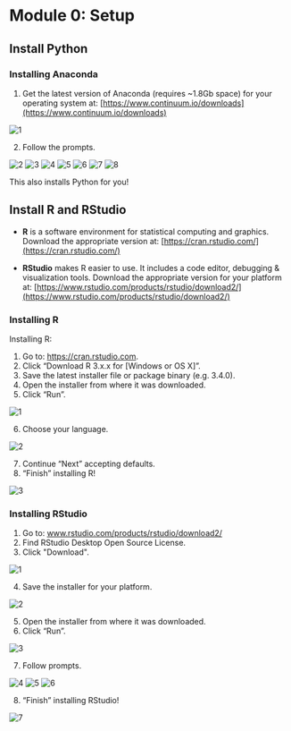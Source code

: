 Module 0: Setup
===============

Install Python
--------------

### Installing Anaconda
1. Get the latest version of Anaconda (requires ~1.8Gb space) for your operating system at: [https://www.continuum.io/downloads](https://www.continuum.io/downloads)

![1](images/Anaconda_1.PNG)

2. Follow the prompts.

![2](images/Anaconda_2.PNG)
![3](images/Anaconda_3.PNG)
![4](images/Anaconda_4.PNG)
![5](images/Anaconda_5.PNG)
![6](images/Anaconda_6.PNG)
![7](images/Anaconda_7.PNG)
![8](images/Anaconda_8.PNG)

This also installs Python for you!


Install R and RStudio
---------------------

- **R** is a software environment for statistical computing and graphics. 
Download the appropriate version at: [https://cran.rstudio.com/](https://cran.rstudio.com/)

- **RStudio** makes R easier to use. It includes a code editor, debugging & visualization tools.
Download the appropriate version for your platform at: [https://www.rstudio.com/products/rstudio/download2/](https://www.rstudio.com/products/rstudio/download2/)

### Installing R
Installing R: 

1. Go to: https://cran.rstudio.com.
2. Click “Download R 3.x.x for [Windows or OS X]”.
3. Save the latest installer file or package binary (e.g. 3.4.0).
4. Open the installer from where it was downloaded.
5. Click “Run”.

![1](images/R.PNG)

6. Choose your language.

![2](images/R_2.PNG)

7. Continue “Next” accepting defaults.
8. “Finish” installing R!

![3](images/R_3.PNG)


### Installing RStudio
1. Go to: www.rstudio.com/products/rstudio/download2/
2. Find RStudio Desktop Open Source License.
3. Click "Download". 

![1](images/RStudio_1.PNG)

4. Save the installer for your platform.

![2](images/RStudio_2.PNG)

5. Open the installer from where it was downloaded.
6. Click “Run”.

![3](images/RStudio_3.PNG)

7. Follow prompts.

![4](images/RStudio_4.PNG)
![5](images/RStudio_5.PNG)
![6](images/RStudio_6.PNG)

8. “Finish” installing RStudio!

![7](images/RStudio_7.PNG)
